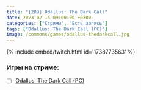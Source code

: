 ```yaml
---
title: "[209] Odallus: The Dark Call"
date: 2023-02-15 09:00:00 +0300
categories: ["Стримы", "Есть запись"]
tags: ["Odallus: The Dark Call (PC)"]
image: /commons/games/odallus-thedarkcall.jpg
---
```


{% include embed/twitch.html id='1738773563' %}

### Игры на стриме:
+ [ ] [Odallus: The Dark Call (PC)](/tags/odallus-the-dark-call-pc)

